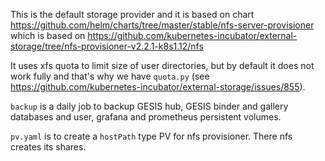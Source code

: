 This is the default storage provider and it is 
based on chart https://github.com/helm/charts/tree/master/stable/nfs-server-provisioner
which is based on 
https://github.com/kubernetes-incubator/external-storage/tree/nfs-provisioner-v2.2.1-k8s1.12/nfs

It uses xfs quota to limit size of user directories, but by default it does not work fully and 
that's why we have `quota.py` 
(see https://github.com/kubernetes-incubator/external-storage/issues/855).

`backup` is a daily job to backup GESIS hub, GESIS binder and gallery databases and 
user, grafana and prometheus persistent volumes.

`pv.yaml` is to create a `hostPath` type PV for nfs provisioner. There nfs creates its shares.
